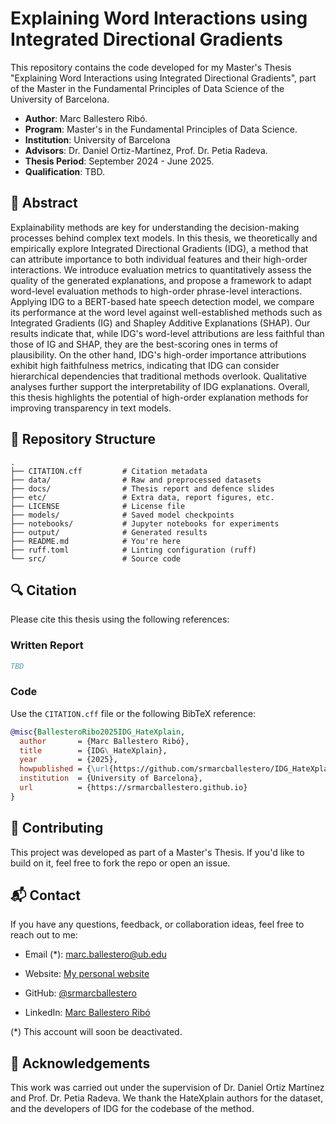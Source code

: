 # Explaining Word Interactions using Integrated Directional Gradients
This repository contains the code developed for my Master's Thesis "Explaining Word Interactions using Integrated Directional Gradients", part of the Master in the Fundamental Principles of Data Science of the University of Barcelona.


- **Author**: Marc Ballestero Ribó.
- **Program**: Master's in the Fundamental Principles of Data Science.
- **Institution**: University of Barcelona
- **Advisors**: Dr. Daniel Ortiz-Martínez, Prof. Dr. Petia Radeva.
- **Thesis Period**: September 2024 - June 2025.
- **Qualification**: TBD.


## 🧾 Abstract
Explainability methods are key for understanding the decision-making processes behind complex text models. In this thesis, we theoretically and empirically explore Integrated Directional Gradients (IDG), a method that can attribute importance to both individual features and their high-order interactions. We introduce evaluation metrics to quantitatively assess the quality of the generated explanations, and propose a framework to adapt word-level evaluation methods to high-order phrase-level interactions. Applying IDG to a BERT-based hate speech detection model, we compare its performance at the word level against well-established methods such as Integrated Gradients (IG) and Shapley Additive Explanations (SHAP). Our results indicate that, while IDG's word-level attributions are less faithful than those of IG and SHAP, they are the best-scoring ones in terms of plausibility. On the other hand, IDG's high-order importance attributions exhibit high faithfulness metrics, indicating that IDG can consider hierarchical dependencies that traditional methods overlook. Qualitative analyses further support the interpretability of IDG explanations. Overall, this thesis highlights the potential of high-order explanation methods for improving transparency in text models.


## 📁 Repository Structure
```
.
├── CITATION.cff         # Citation metadata
├── data/                # Raw and preprocessed datasets
├── docs/                # Thesis report and defence slides
├── etc/                 # Extra data, report figures, etc.
├── LICENSE              # License file
├── models/              # Saved model checkpoints
├── notebooks/           # Jupyter notebooks for experiments
├── output/              # Generated results
├── README.md            # You're here
├── ruff.toml            # Linting configuration (ruff)
└── src/                 # Source code
```


## 🔍 Citation
Please cite this thesis using the following references:

### **Written Report**
```bibtex
TBD
```

### **Code**
Use the `CITATION.cff` file or the following BibTeX reference:
```bibtex
@misc{BallesteroRibo2025IDG_HateXplain,
  author       = {Marc Ballestero Ribó},
  title        = {IDG\_HateXplain},
  year         = {2025},
  howpublished = {\url{https://github.com/srmarcballestero/IDG_HateXplain}},
  institution  = {University of Barcelona},
  url          = {https://srmarcballestero.github.io}
}
```

## 🤝 Contributing

This project was developed as part of a Master's Thesis. If you'd like to build on it, feel free to fork the repo or open an issue.

## 📬 Contact
If you have any questions, feedback, or collaboration ideas, feel free to reach out to me:

- Email (*): marc.ballestero@ub.edu

- Website: [My personal website](https://srmarcballestero.github.io)

- GitHub: [@srmarcballestero](https://github.com/srmarcballestero)

- LinkedIn: [Marc Ballestero Ribó](https://linkedin.com/in/marc-ballestero-ribó)

(*) This account will soon be deactivated.

## 🙏 Acknowledgements

This work was carried out under the supervision of Dr. Daniel Ortiz Martínez and Prof. Dr. Petia Radeva. We thank the HateXplain authors for the dataset, and the developers of IDG for the codebase of the method.